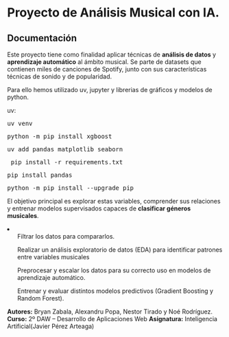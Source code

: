 # Proyecto de Análisis Musical con IA.

## Documentación
Este proyecto tiene como finalidad aplicar técnicas de **análisis de datos** y **aprendizaje automático** al ámbito musical.
Se parte de datasets que contienen miles de canciones de Spotify, junto con sus características técnicas de sonido y de popularidad.

Para ello hemos utilizado uv, jupyter y librerias de gráficos y modelos de python.

uv:
<pre>uv venv</pre>
<pre>python -m pip install xgboost</pre>
<pre>uv add pandas matplotlib seaborn</pre>
<pre> pip install -r requirements.txt</pre>
<pre>pip install pandas</pre>
<pre>python -m pip install --upgrade pip</pre>

El objetivo principal es explorar estas variables, comprender sus relaciones y entrenar modelos supervisados capaces de **clasificar géneros musicales**.

<li>
<ul>Filtrar los datos para compararlos.</ul>
<ul>Realizar un análisis exploratorio de datos (EDA) para identificar patrones entre variables musicales</ul>
<ul>Preprocesar y escalar los datos para su correcto uso en modelos de aprendizaje automático.</ul>
<ul>Entrenar y evaluar distintos modelos predictivos (Gradient Boosting y Random Forest).</ul>
</li>

**Autores:** Bryan Zabala, Alexandru Popa, Nestor Tirado y Noé Rodríguez.
**Curso:** 2º DAW – Desarrollo de Aplicaciones Web
**Asignatura:** Inteligencia Artificial(Javier Pérez Arteaga)

